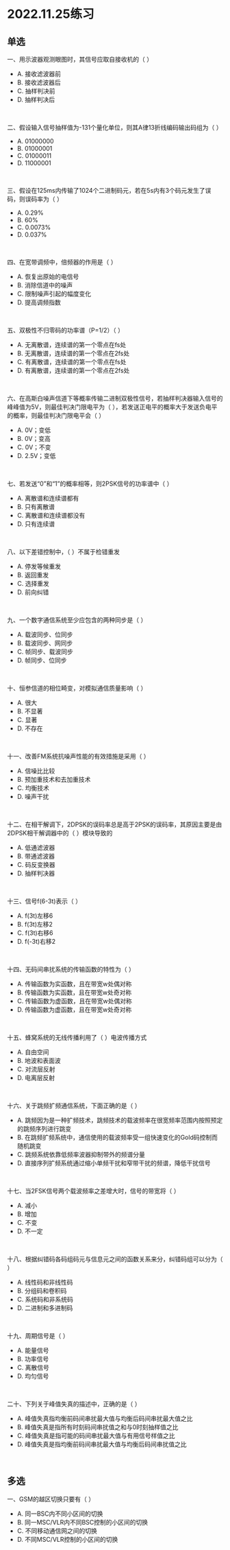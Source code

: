 # 2022.11.25练习

## 单选

一、用示波器观测眼图时，其信号应取自接收机的（ ）

* A. 接收滤波器前
* B. 接收滤波器后
* C. 抽样判决前
* D. 抽样判决后

<br>

二、假设输入信号抽样值为-131个量化单位，则其A律13折线编码输出码组为（ ）

* A. 01000000
* B. 01000001
* C. 01000011
* D. 11000001

<br>

三、假设在125ms内传输了1024个二进制码元，若在5s内有3个码元发生了误码，则误码率为（ ）

* A. 0.29%
* B. 60%
* C. 0.0073%
* D. 0.037%

<br>

四、在宽带调频中，倍频器的作用是（ ）

* A. 恢复出原始的电信号
* B. 消除信道中的噪声
* C. 限制噪声引起的幅度变化
* D. 提高调频指数

<br>

五、双极性不归零码的功率谱（P=1/2）（ ）

* A. 无离散谱，连续谱的第一个零点在fs处
* B. 无离散谱，连续谱的第一个零点在2fs处
* C. 有离散谱，连续谱的第一个零点在fs处
* D. 有离散谱，连续谱的第一个零点在2fs处

<br>

六、在高斯白噪声信道下等概率传输二进制双极性信号，若抽样判决器输入信号的峰峰值为5V，则最佳判决门限电平为（ ），若发送正电平的概率大于发送负电平的概率，则最佳判决门限电平会（ ）

* A. 0V；变低
* B. 0V；变高
* C. 0V；不变
* D. 2.5V；变低

<br>

七、若发送“0”和“1”的概率相等，则2PSK信号的功率谱中（ ）

* A. 离散谱和连续谱都有
* B. 只有离散谱
* C. 离散谱和连续谱都没有
* D. 只有连续谱

<br>

八、以下差错控制中，（ ）不属于检错重发

* A. 停发等候重发
* B. 返回重发
* C. 选择重发
* D. 前向纠错

<br>

九、一个数字通信系统至少应包含的两种同步是（ ）

* A. 载波同步、位同步
* B. 载波同步、网同步
* C. 帧同步、载波同步
* D. 帧同步、位同步

<br>

十、恒参信道的相位畸变，对模拟通信质量影响（ ）

* A. 很大
* B. 不显著
* C. 显著
* D. 不存在

<br>

十一、改善FM系统抗噪声性能的有效措施是采用（ ）

* A. 信噪比比较
* B. 预加重技术和去加重技术
* C. 均衡技术
* D. 噪声干扰

<br>

十二、在相干解调下，2DPSK的误码率总是高于2PSK的误码率，其原因主要是由2DPSK相干解调器中的（ ）模块导致的

* A. 低通滤波器
* B. 带通滤波器
* C. 码反变换器
* D. 抽样判决器

<br>

十三、信号f(6-3t)表示（ ）

* A. f(3t)左移6
* B. f(3t)左移2
* C. f(3t)右移6
* D. f(-3t)右移2

<br>

十四、无码间串扰系统的传输函数的特性为（ ）

* A. 传输函数为实函数，且在带宽w处偶对称
* B. 传输函数为实函数，且在带宽w处奇对称
* C. 传输函数为虚函数，且在带宽w处偶对称
* D. 传输函数为虚函数，且在带宽w处奇对称

<br>

十五、蜂窝系统的无线传播利用了（ ）电波传播方式

* A. 自由空间
* B. 地波和表面波
* C. 对流层反射
* D. 电离层反射

<br>

十六、关于跳频扩频通信系统，下面正确的是（ ）

* A. 跳频因为是一种扩频技术，跳频技术的载波频率在很宽频率范围内按照预定的跳频序列进行跳变
* B. 在跳频扩频系统中，通信使用的载波频率受一组快速变化的Gold码控制而随机跳变
* C. 跳频系统依靠低频率波器抑制带外的频谱分量
* D. 直接序列扩频系统通过缩小单频干扰和窄带干扰的频谱，降低干扰信号

<br>

十七、当2FSK信号两个载波频率之差增大时，信号的带宽将（ ）

* A. 减小
* B. 增加
* C. 不变
* D. 不一定

<br>

十八、根据纠错码各码组码元与信息元之间的函数关系来分，纠错码组可以分为（ ）

* A. 线性码和非线性码
* B. 分组码和卷积码
* C. 系统码和非系统码
* D. 二进制和多进制码

<br>

十九、周期信号是（ ）

* A. 能量信号
* B. 功率信号
* C. 离散信号
* D. 均匀信号

<br>

二十、下列关于峰值失真的描述中，正确的是（ ）

* A. 峰值失真指均衡前码间串扰最大值与均衡后码间串扰最大值之比
* B. 峰值失真是指所有时刻码间串扰值之和与0时刻抽样值之比
* C. 峰值失真是指可能的码间串扰最大值与有用信号样值之比
* D. 峰值失真是指均衡前码间串扰最大值与均衡后码间串扰值之比

<br>

## 多选

一、GSM的越区切换只要有（ ）

* A. 同一BSC内不同小区间的切换
* B. 同一MSC/VLR内不同BSC控制的小区间的切换
* C. 不同移动通信网之间的切换
* D. 不同MSC/VLR控制的小区间的切换

<br>
